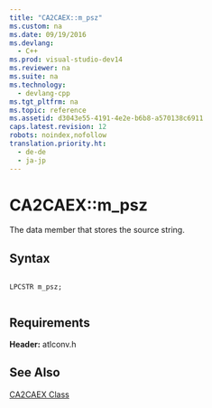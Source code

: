 ```yaml
---
title: "CA2CAEX::m_psz"
ms.custom: na
ms.date: 09/19/2016
ms.devlang: 
  - C++
ms.prod: visual-studio-dev14
ms.reviewer: na
ms.suite: na
ms.technology: 
  - devlang-cpp
ms.tgt_pltfrm: na
ms.topic: reference
ms.assetid: d3043e55-4191-4e2e-b6b8-a570138c6911
caps.latest.revision: 12
robots: noindex,nofollow
translation.priority.ht: 
  - de-de
  - ja-jp
---
```

# CA2CAEX::m_psz
The data member that stores the source string.  
  
## Syntax  
  
```  
  
LPCSTR m_psz;  
  
```  
  
## Requirements  
 **Header:** atlconv.h  
  
## See Also  
 [CA2CAEX Class](../vs140/CA2CAEX-Class.md)